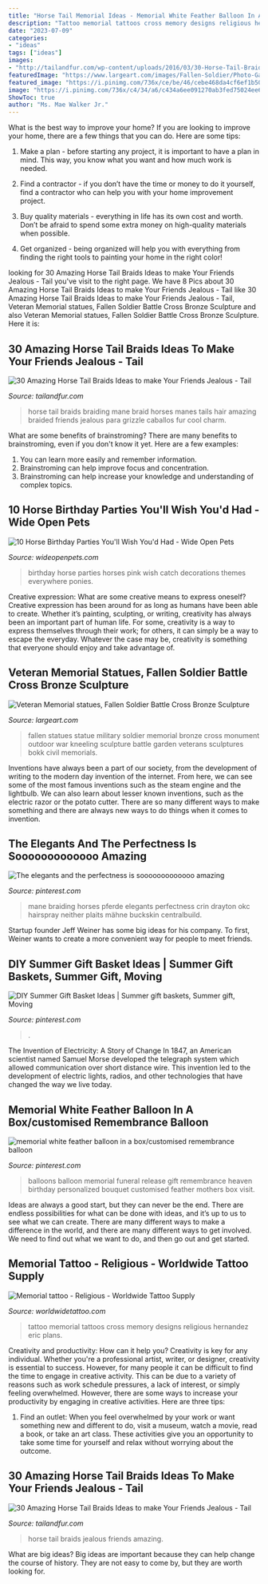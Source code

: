 ```yaml
---
title: "Horse Tail Memorial Ideas - Memorial White Feather Balloon In A Box/customised Remembrance Balloon"
description: "Tattoo memorial tattoos cross memory designs religious hernandez eric plans"
date: "2023-07-09"
categories:
- "ideas"
tags: ["ideas"]
images:
- "http://tailandfur.com/wp-content/uploads/2016/03/30-Horse-Tail-Braids-Ideas-4.jpg"
featuredImage: "https://www.largeart.com/images/Fallen-Soldier/Photo-Gallery/Fallen-soldier-veterans-monument-statue-lg.jpg"
featured_image: "https://i.pinimg.com/736x/ce/be/46/cebe468da4cf6ef1b5005612a6328e18.jpg"
image: "https://i.pinimg.com/736x/c4/34/a6/c434a6ee091270ab3fed75024ee69544.jpg"
ShowToc: true
author: "Ms. Mae Walker Jr."
---
```



What is the best way to improve your home?
If you are looking to improve your home, there are a few things that you can do. Here are some tips:
1. Make a plan - before starting any project, it is important to have a plan in mind. This way, you know what you want and how much work is needed.

2. Find a contractor - if you don’t have the time or money to do it yourself, find a contractor who can help you with your home improvement project.

3. Buy quality materials - everything in life has its own cost and worth. Don’t be afraid to spend some extra money on high-quality materials when possible.

4. Get organized - being organized will help you with everything from finding the right tools to painting your home in the right color!

	

		
looking for 30 Amazing Horse Tail Braids Ideas to make Your Friends Jealous - Tail you've visit to the right page. We have 8 Pics about 30 Amazing Horse Tail Braids Ideas to make Your Friends Jealous - Tail like 30 Amazing Horse Tail Braids Ideas to make Your Friends Jealous - Tail, Veteran Memorial statues, Fallen Soldier Battle Cross Bronze Sculpture and also Veteran Memorial statues, Fallen Soldier Battle Cross Bronze Sculpture. Here it is:
		
    
## 30 Amazing Horse Tail Braids Ideas To Make Your Friends Jealous - Tail

<img loading=lazy src="http://tailandfur.com/wp-content/uploads/2016/03/30-Horse-Tail-Braids-Ideas-21.jpg" onerror="this.onerror=null;this.src='https://tse4.mm.bing.net/th?id=OIP.a5KYC0upB6VPrj0ddc5peQHaJ4&amp;pid=15.1';" alt="30 Amazing Horse Tail Braids Ideas to make Your Friends Jealous - Tail">

_Source: tailandfur.com_

>horse tail braids braiding mane braid horses manes tails hair amazing braided friends jealous para grizzle caballos fur cool charm. 

	

What are some benefits of brainstroming?
There are many benefits to brainstroming, even if you don't know it yet. Here are a few examples: 
1. You can learn more easily and remember information. 
2. Brainstroming can help improve focus and concentration. 
3. Brainstroming can help increase your knowledge and understanding of complex topics.

    
## 10 Horse Birthday Parties You&#039;ll Wish You&#039;d Had - Wide Open Pets

<img loading=lazy src="http://cdn0.wideopenpets.com/wp-content/uploads/2016/04/party-8.jpg" onerror="this.onerror=null;this.src='https://tse3.mm.bing.net/th?id=OIP.QGQlFcg_HQZsHFFiMA8wxQHaNM&amp;pid=15.1';" alt="10 Horse Birthday Parties You&#039;ll Wish You&#039;d Had - Wide Open Pets">

_Source: wideopenpets.com_

>birthday horse parties horses pink wish catch decorations themes everywhere ponies. 

	

Creative expression: What are some creative means to express oneself?
Creative expression has been around for as long as humans have been able to create. Whether it’s painting, sculpting, or writing, creativity has always been an important part of human life. For some, creativity is a way to express themselves through their work; for others, it can simply be a way to escape the everyday. Whatever the case may be, creativity is something that everyone should enjoy and take advantage of.

    
## Veteran Memorial Statues, Fallen Soldier Battle Cross Bronze Sculpture

<img loading=lazy src="https://www.largeart.com/images/Fallen-Soldier/Photo-Gallery/Fallen-soldier-veterans-monument-statue-lg.jpg" onerror="this.onerror=null;this.src='https://tse4.mm.bing.net/th?id=OIP.WCFF4KqPYj6wCy971yMu7gHaHa&amp;pid=15.1';" alt="Veteran Memorial statues, Fallen Soldier Battle Cross Bronze Sculpture">

_Source: largeart.com_

>fallen statues statue military soldier memorial bronze cross monument outdoor war kneeling sculpture battle garden veterans sculptures bokk civil memorials. 

	

Inventions have always been a part of our society, from the development of writing to the modern day invention of the internet. From here, we can see some of the most famous inventions such as the steam engine and the lightbulb. We can also learn about lesser known inventions, such as the electric razor or the potato cutter. There are so many different ways to make something and there are always new ways to do things when it comes to invention.

    
## The Elegants And The Perfectness Is Sooooooooooooo Amazing

<img loading=lazy src="https://i.pinimg.com/736x/2e/a1/0c/2ea10c12a90b3a518ca5dd3edfda7f21.jpg" onerror="this.onerror=null;this.src='https://tse2.mm.bing.net/th?id=OIP.YmkMqFSDwbAYTtmhsLfLRAHaHd&amp;pid=15.1';" alt="The elegants and the perfectness is sooooooooooooo amazing">

_Source: pinterest.com_

>mane braiding horses pferde elegants perfectness crin drayton okc hairspray neither plaits mähne buckskin centralbuild. 

	

Startup founder Jeff Weiner has some big ideas for his company. To first, Weiner wants to create a more convenient way for people to meet friends.

    
## DIY Summer Gift Basket Ideas | Summer Gift Baskets, Summer Gift, Moving

<img loading=lazy src="https://i.pinimg.com/736x/c4/34/a6/c434a6ee091270ab3fed75024ee69544.jpg" onerror="this.onerror=null;this.src='https://tse4.mm.bing.net/th?id=OIP.OInRvxdu4nzavhRDTjBnxwHaJ4&amp;pid=15.1';" alt="DIY Summer Gift Basket Ideas | Summer gift baskets, Summer gift, Moving">

_Source: pinterest.com_

>. 

	

The Invention of Electricity: A Story of Change
In 1847, an American scientist named Samuel Morse developed the telegraph system which allowed communication over short distance wire. This invention led to the development of electric lights, radios, and other technologies that have changed the way we live today.

    
## Memorial White Feather Balloon In A Box/customised Remembrance Balloon

<img loading=lazy src="https://i.pinimg.com/736x/ce/be/46/cebe468da4cf6ef1b5005612a6328e18.jpg" onerror="this.onerror=null;this.src='https://tse3.mm.bing.net/th?id=OIP.H6YTm6erA52oNFljDZuyKQHaJ3&amp;pid=15.1';" alt="memorial white feather balloon in a box/customised remembrance balloon">

_Source: pinterest.com_

>balloons balloon memorial funeral release gift remembrance heaven birthday personalized bouquet customised feather mothers box visit. 

	

Ideas are always a good start, but they can never be the end. There are endless possibilities for what can be done with ideas, and it’s up to us to see what we can create. There are many different ways to make a difference in the world, and there are many different ways to get involved. We need to find out what we want to do, and then go out and get started.

    
## Memorial Tattoo - Religious - Worldwide Tattoo Supply

<img loading=lazy src="https://www.worldwidetattoo.com/caches/images/gallery/2686/800.jpg" onerror="this.onerror=null;this.src='https://tse4.mm.bing.net/th?id=OIP.4PDBPkngiwJY5mNumt8GqQHaNL&amp;pid=15.1';" alt="Memorial tattoo - Religious - Worldwide Tattoo Supply">

_Source: worldwidetattoo.com_

>tattoo memorial tattoos cross memory designs religious hernandez eric plans. 

	

Creativity and productivity: How can it help you?
Creativity is key for any individual. Whether you're a professional artist, writer, or designer, creativity is essential to success. However, for many people it can be difficult to find the time to engage in creative activity. This can be due to a variety of reasons such as work schedule pressures, a lack of interest, or simply feeling overwhelmed. However, there are some ways to increase your productivity by engaging in creative activities. Here are three tips: 
1. Find an outlet: When you feel overwhelmed by your work or want something new and different to do, visit a museum, watch a movie, read a book, or take an art class. These activities give you an opportunity to take some time for yourself and relax without worrying about the outcome.


    
## 30 Amazing Horse Tail Braids Ideas To Make Your Friends Jealous - Tail

<img loading=lazy src="http://tailandfur.com/wp-content/uploads/2016/03/30-Horse-Tail-Braids-Ideas-4.jpg" onerror="this.onerror=null;this.src='https://tse2.mm.bing.net/th?id=OIP.nUnTQul-jbI9_C_4lvBevwHaLE&amp;pid=15.1';" alt="30 Amazing Horse Tail Braids Ideas to make Your Friends Jealous - Tail">

_Source: tailandfur.com_

>horse tail braids jealous friends amazing. 

	

What are big ideas?
Big ideas are important because they can help change the course of history. They are not easy to come by, but they are worth looking for.

